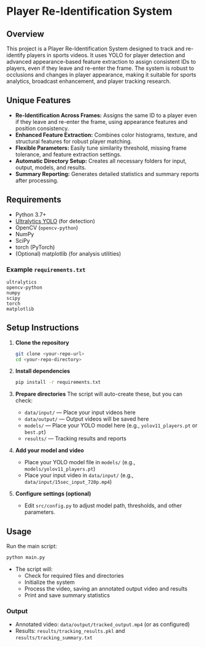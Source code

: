 # Player Re-Identification System

## Overview
This project is a Player Re-Identification System designed to track and re-identify players in sports videos. It uses YOLO for player detection and advanced appearance-based feature extraction to assign consistent IDs to players, even if they leave and re-enter the frame. The system is robust to occlusions and changes in player appearance, making it suitable for sports analytics, broadcast enhancement, and player tracking research.

## Unique Features
- **Re-Identification Across Frames:** Assigns the same ID to a player even if they leave and re-enter the frame, using appearance features and position consistency.
- **Enhanced Feature Extraction:** Combines color histograms, texture, and structural features for robust player matching.
- **Flexible Parameters:** Easily tune similarity threshold, missing frame tolerance, and feature extraction settings.
- **Automatic Directory Setup:** Creates all necessary folders for input, output, models, and results.
- **Summary Reporting:** Generates detailed statistics and summary reports after processing.

## Requirements
- Python 3.7+
- [Ultralytics YOLO](https://github.com/ultralytics/ultralytics) (for detection)
- OpenCV (`opencv-python`)
- NumPy
- SciPy
- torch (PyTorch)
- (Optional) matplotlib (for analysis utilities)

### Example `requirements.txt`
```
ultralytics
opencv-python
numpy
scipy
torch
matplotlib
```

## Setup Instructions
1. **Clone the repository**
   ```bash
   git clone <your-repo-url>
   cd <your-repo-directory>
   ```
2. **Install dependencies**
   ```bash
   pip install -r requirements.txt
   ```
3. **Prepare directories**
   The script will auto-create these, but you can check:
   - `data/input/` — Place your input videos here
   - `data/output/` — Output videos will be saved here
   - `models/` — Place your YOLO model here (e.g., `yolov11_players.pt` or `best.pt`)
   - `results/` — Tracking results and reports

4. **Add your model and video**
   - Place your YOLO model file in `models/` (e.g., `models/yolov11_players.pt`)
   - Place your input video in `data/input/` (e.g., `data/input/15sec_input_720p.mp4`)

5. **Configure settings (optional)**
   - Edit `src/config.py` to adjust model path, thresholds, and other parameters.

## Usage
Run the main script:
```bash
python main.py
```

- The script will:
  - Check for required files and directories
  - Initialize the system
  - Process the video, saving an annotated output video and results
  - Print and save summary statistics

### Output
- Annotated video: `data/output/tracked_output.mp4` (or as configured)
- Results: `results/tracking_results.pkl` and `results/tracking_summary.txt`

